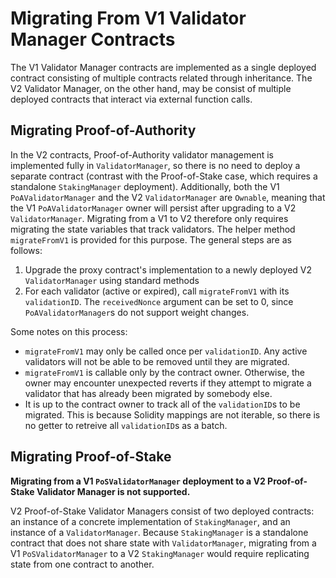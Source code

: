 # Migrating From V1 Validator Manager Contracts

The V1 Validator Manager contracts are implemented as a single deployed contract consisting of multiple contracts related through inheritance. The V2 Validator Manager, on the other hand, may be consist of multiple deployed contracts that interact via external function calls. 

## Migrating Proof-of-Authority

In the V2 contracts, Proof-of-Authority validator management is implemented fully in `ValidatorManager`, so there is no need to deploy a separate contract (contrast with the Proof-of-Stake case, which requires a standalone `StakingManager` deployment). Additionally, both the V1 `PoAValidatorManager` and the V2 `ValidatorManager` are `Ownable`, meaning that the V1 `PoAValidatorManager` owner will persist after upgrading to a V2 `ValidatorManager`. Migrating from a V1 to V2 therefore only requires migrating the state variables that track validators. The helper method `migrateFromV1` is provided for this purpose. The general steps are as follows:

1. Upgrade the proxy contract's implementation to a newly deployed V2 `ValidatorManager` using standard methods
2. For each validator (active or expired), call `migrateFromV1` with its `validationID`. The `receivedNonce` argument can be set to 0, since `PoAValidatorManager`s do not support weight changes.

Some notes on this process:
- `migrateFromV1` may only be called once per `validationID`. Any active validators will not be able to be removed until they are migrated.
- `migrateFromV1` is callable only by the contract owner. Otherwise, the owner may encounter unexpected reverts if they attempt to migrate a validator that has already been migrated by somebody else.
- It is up to the contract owner to track all of the `validationID`s to be migrated. This is because Solidity mappings are not iterable, so there is no getter to retreive all `validationID`s as a batch.

## Migrating Proof-of-Stake

**Migrating from a V1 `PoSValidatorManager` deployment to a V2 Proof-of-Stake Validator Manager is not supported.**

V2 Proof-of-Stake Validator Managers consist of two deployed contracts: an instance of a concrete implementation of `StakingManager`, and an instance of a `ValidatorManager`. Because `StakingManager` is a standalone contract that does not share state with `ValidatorManager`, migrating from a V1 `PoSValidatorManager` to a V2 `StakingManager` would require replicating state from one contract to another. 